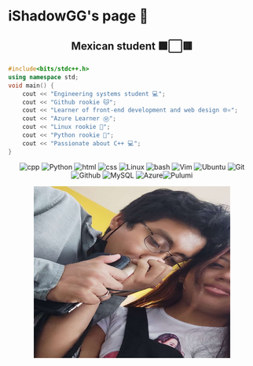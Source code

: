 <div align="left">
    <h1>iShadowGG's page 🐲</h1>
</div>

<div align="center">
    <h2>Mexican student 🟩⬜🟥</h2>
</div>


```cpp
#include<bits/stdc++.h>
using namespace std;
void main() {
    cout << "Engineering systems student 💻";
    cout << "Github rookie 🐱";
    cout << "Learner of front-end development and web design 🌐⚛️";
    cout << "Azure Learner Ⓜ️";
    cout << "Linux rookie 🐧";
    cout << "Python rookie 🐍";
    cout << "Passionate about C++ 💻";
}
```
<div align="center">

![cpp](https://img.shields.io/badge/C++-blue?style=flat&logo=cplusplus&logoColor=white)
![Python](https://img.shields.io/badge/Python-3776AB?style=flat&logo=python&logoColor=white)
![html](https://img.shields.io/badge/HTML-important?style=flat&logo=html5&logoColor=white)
![css](https://img.shields.io/badge/CSS-informational?style=flat&logo=css3&logoColor=white)
![Linux](https://img.shields.io/badge/Linux-FCC624?style=flat&logo=linux&logoColor=black)
![bash](https://img.shields.io/badge/Bash-green?style=flat&logo=gnubash&logoColor=black)
![Vim](https://img.shields.io/badge/-Vim-019733?style=flat&logo=vim&logoColor=white)
![Ubuntu](https://img.shields.io/badge/-Ubuntu-E95420?style=flat&logo=Ubuntu&logoColor=white)
![Git](https://img.shields.io/badge/Git-E44C30?style=flat&logo=git&logoColor=white)
![Github](https://img.shields.io/badge/GitHub-100000?style=flat&logo=github&logoColor=white)
![MySQL](https://img.shields.io/badge/-MySQL-005C84?style=flat&logo=mysql&logoColor=white)
![Azure](https://img.shields.io/badge/Azure-white?style=flat&logo=microsoftazure&logoColor=informational)![Pulumi](https://img.shields.io/badge/Pulumi-8A3391?&style=flat&logo=pulumi&logoColor=orange)
</div>

<div align="center">
<img src="assets/WhatsApp-Image-2022-09-21-at-4.54.48-PM.jpg" width="400" height="350">
</div>



<!---
iShadowGG/iShadowGG is a ✨ special ✨ repository because its `README.md` (this file) appears on your GitHub profile.
You can click the Preview link to take a look at your changes.
--->
